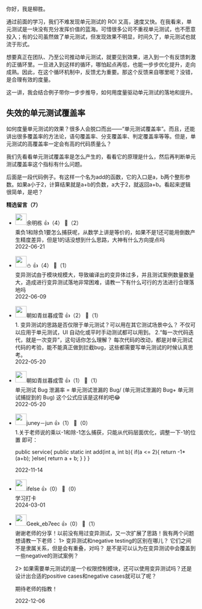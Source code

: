 你好，我是柳胜。

通过前面的学习，我们不难发现单元测试的 ROI 又高，速度又快。在我看来，单元测试是一块没有充分发挥价值的蓝海。可惜很多公司不重视单元测试，也不愿意投入；有的公司虽然做了单元测试，但发现效果不明显，时间久了，单元测试也就流于形式。

想要真正在团队、乃至公司推动单元测试，就要见到效果，进入到一个有反馈刺激的正循环里。一旦进入到这样的循环，哪怕起点再低，也能一步步优化提升，走向成熟。因此，在这个循环机制中，反馈尤为重要。那这个反馈来自哪里呢？没错，是合理有效的度量。

这一讲，我会结合例子带你一步步推导，如何用度量驱动单元测试的落地和提升。

## 失效的单元测试覆盖率

如何度量单元测试的效果？很多人会脱口而出——“单元测试覆盖率”。而且，还能讲出很多覆盖率的方法论，语句覆盖率、分支覆盖率、判定覆盖率等等。但是，单元测试的高覆盖率一定会有高的代码质量么？

我们先看看单元测试覆盖率是怎么产生的，看看它的原理是什么，然后再判断单元测试覆盖率这个指标有什么问题。

后面是一段代码例子。有这样一个名为add的函数，它的入口是a，b两个整形参数。如果a小于2，计算结果就是a+b的负数，a大于2，就返回a+b。看起来逻辑很简单，是吧？
<div><strong>精选留言（7）</strong></div><ul>
<li><img src="https://static001.geekbang.org/account/avatar/00/2d/26/48/c713f33e.jpg" width="30px"><span>余明栋</span> 👍（4） 💬（2）<div>乘负1和除负1要怎么捕获呢，从数学上讲是等价的，如果不是1还可能用倒数产生精度差异，但是1的话没想到什么思路，大神有什么方向提点吗</div>2022-06-21</li><br/><li><img src="https://static001.geekbang.org/account/avatar/00/15/4f/74/b6538b5b.jpg" width="30px"><span>⛄</span> 👍（4） 💬（1）<div>变异测试由于模块规模大，导致编译出的变异体过多，并且测试案例数量数量大，造成进行变异测试落地非常困难，请教一下有什么可行的方法进行合理落地吗</div>2022-06-09</li><br/><li><img src="https://static001.geekbang.org/account/avatar/00/11/c3/a9/aa5a5d8b.jpg" width="30px"><span>朝如青丝暮成雪</span> 👍（2） 💬（1）<div>1. 变异测试的思路是否仅限于单元测试？可以用在其它测试场景中么？
不仅可以应用于单元测试，UI 自动化或平时手动测试都可以用到。
2.“每一次代码迭代，就是一次变异”，这句话你怎么理解？
每次代码的改动，都是对单元测试代码的考验，能不能真正做到拦截bug，这些都需要写单元测试的时候认真思考。</div>2022-05-20</li><br/><li><img src="https://static001.geekbang.org/account/avatar/00/11/c3/a9/aa5a5d8b.jpg" width="30px"><span>朝如青丝暮成雪</span> 👍（1） 💬（1）<div>单元测试 Bug 泄漏率 = 单元测试泄漏的 Bug&#47; (单元测试泄漏的 Bug+ 单元测试捕捉到的 Bug) 这个公式应该是这样的吧😂</div>2022-05-20</li><br/><li><img src="http://thirdwx.qlogo.cn/mmopen/vi_32/Q0j4TwGTfTIQ0Cfv6tmeJzgPaJ6rLUU5pFL3LoubuerYDVV0LtHZuBd6jgMl9sIkmRpICI4PsicCotWRs7Gib7HQ/132" width="30px"><span>juney－jun</span> 👍（1） 💬（0）<div>1.关于老师说的乘以-1和除-1怎么捕获，只能从代码层面优化，调整一下-1的位置 即可：

public service{
  public static int add(int a, int b){
    if(a &lt;= 2){
      return -1*(a+b);
    }else{
      return a + b;
    }
  }
}

</div>2022-11-14</li><br/><li><img src="https://static001.geekbang.org/account/avatar/00/26/eb/d7/90391376.jpg" width="30px"><span>ifelse</span> 👍（0） 💬（0）<div>学习打卡</div>2024-03-01</li><br/><li><img src="https://thirdwx.qlogo.cn/mmopen/vi_32/Q3auHgzwzM4k1x0lQm5iaSomncQia5hddWJ1HRA1QxciamRgYkJzuxo8R6OpeeWeZtmszYb6oUwiae8hMf1EDavjF4DBWdicaCjtia/132" width="30px"><span>Geek_eb7eec</span> 👍（0） 💬（1）<div>谢谢老师的分享！以前没有用过变异测试，又一次扩展了思路！我有两个问题想请教一下老师：
1&gt; 变异测试和negative testing的区别在哪儿？ 它们之间不是隶属关系，但是会有重叠，对吗？ 是不是可以认为在变异测试中会覆盖到一些negative的测试案例？ 

2&gt; 如果需要单元测试的是一个权限控制模块，还可以使用变异测试吗？还是设计出合适的positive cases和negative cases就可以了呢？ 

期待老师的指教！</div>2022-12-06</li><br/>
</ul>